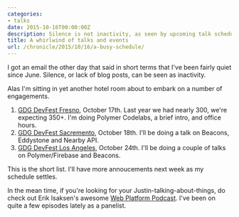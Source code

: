 ```yaml
---
categories:
- talks
date: 2015-10-16T00:00:00Z
description: Silence is not inactivity, as seen by upcoming talk schedule.
title: A whirlwind of talks and events
url: /chronicle/2015/10/16/a-busy-schedule/
---
```


I got an email the other day that said in short terms that I've been fairly quiet since June. Silence, or lack of blog posts, can be seen as inactivity.

Alas I'm sitting in yet another hotel room about to embark on a number of engagements.

1. [GDG DevFest Fresno](http://devfest.gdgfresno.com/), October 17th. Last year we had nearly 300, we're expecting 350+. I'm doing Polymer Codelabs, a brief intro, and office hours.
2. [GDG DevFest Sacremento](http://www.meetup.com/gdgsacramento/events/225284828/), October 18th. I'll be doing a talk on Beacons, Eddystone and Nearby API.
3. [GDG DevFest Los Angeles](http://www.meetup.com/gdg-la/events/225597481/), October 24th. I'll be doing a couple of talks on Polymer/Firebase and Beacons.

This is the short list. I'll have more annoucements next week as my schedule settles. 

In the mean time, if you're looking for your Justin-talking-about-things, do check out Erik Isaksen's awesome [Web Platform Podcast](http://thewebplatform.libsyn.com/). I've been on quite a few episodes lately as a panelist.
